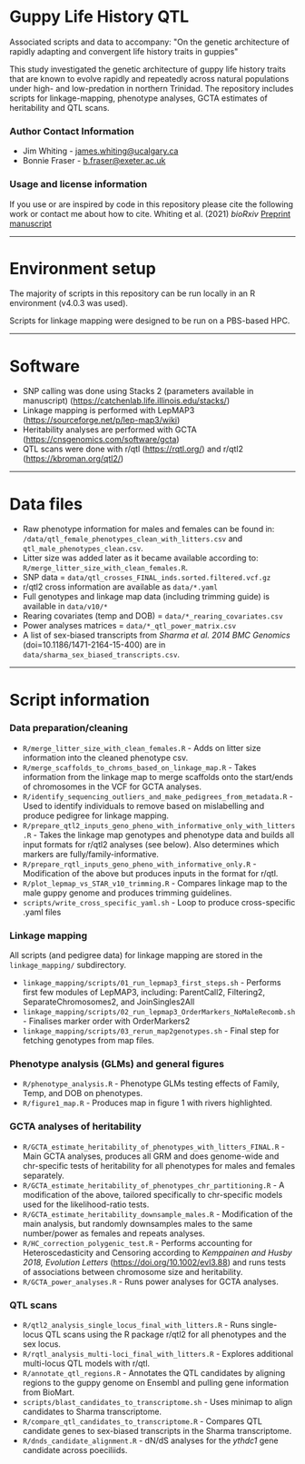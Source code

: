 # Guppy Life History QTL
Associated scripts and data to accompany:
"On the genetic architecture of rapidly adapting and convergent life history traits in guppies"

This study investigated the genetic architecture of guppy life history traits that are known to evolve rapidly and repeatedly across natural populations under high- and low-predation in northern Trinidad. The repository includes scripts for linkage-mapping, phenotype analyses, GCTA estimates of heritability and QTL scans.

### Author Contact Information
 * Jim Whiting - james.whiting@ucalgary.ca
 * Bonnie Fraser - b.fraser@exeter.ac.uk

### Usage and license information
If you use or are inspired by code in this repository please cite the following work or contact me about how to cite.
Whiting et al. (2021) *bioRxiv* [Preprint manuscript](https://doi.org/10.1101/2021.03.18.435980)

---
# Environment setup
The majority of scripts in this repository can be run locally in an R environment (v4.0.3 was used).

Scripts for linkage mapping were designed to be run on a PBS-based HPC.

---
# Software
  * SNP calling was done using Stacks 2 (parameters available in manuscript) (https://catchenlab.life.illinois.edu/stacks/)
  * Linkage mapping is performed with LepMAP3 (https://sourceforge.net/p/lep-map3/wiki)
  * Heritability analyses are performed with GCTA (https://cnsgenomics.com/software/gcta)
  * QTL scans were done with r/qtl (https://rqtl.org/) and r/qtl2 (https://kbroman.org/qtl2/)

---
# Data files
 * Raw phenotype information for males and females can be found in: `/data/qtl_female_phenotypes_clean_with_litters.csv` and `qtl_male_phenotypes_clean.csv`.
 * Litter size was added later as it became available according to: `R/merge_litter_size_with_clean_females.R`.
 * SNP data = `data/qtl_crosses_FINAL_inds.sorted.filtered.vcf.gz`
 * r/qtl2 cross information are available as `data/*.yaml`
 * Full genotypes and linkage map data (including trimming guide) is available in `data/v10/*`
 * Rearing covariates (temp and DOB) = `data/*_rearing_covariates.csv`
 * Power analyses matrices = `data/*_qtl_power_matrix.csv`
 * A list of sex-biased transcripts from *Sharma et al. 2014 BMC Genomics* (doi=10.1186/1471-2164-15-400) are in `data/sharma_sex_biased_transcripts.csv`.

---
# Script information
### Data preparation/cleaning
 * `R/merge_litter_size_with_clean_females.R` - Adds on litter size information into the cleaned phenotype csv.
 * `R/merge_scaffolds_to_chroms_based_on_linkage_map.R` - Takes information from the linkage map to merge scaffolds onto the start/ends of chromosomes in the VCF for GCTA analyses.
 * `R/identify_sequencing_outliers_and_make_pedigrees_from_metadata.R` - Used to identify individuals to remove based on mislabelling and produce pedigree for linkage mapping.
 * `R/prepare_qtl2_inputs_geno_pheno_with_informative_only_with_litters.R` - Takes the linkage map genotypes and phenotype data and builds all input formats for r/qtl2 analyses (see below). Also determines which markers are fully/family-informative.
 * `R/prepare_rqtl_inputs_geno_pheno_with_informative_only.R` - Modification of the above but produces inputs in the format for r/qtl.
 * `R/plot_lepmap_vs_STAR_v10_trimming.R` - Compares linkage map to the male guppy genome and produces trimming guidelines.
 * `scripts/write_cross_specific_yaml.sh` - Loop to produce cross-specific .yaml files

### Linkage mapping
All scripts (and pedigree data) for linkage mapping are stored in the `linkage_mapping/` subdirectory.
 * `linkage_mapping/scripts/01_run_lepmap3_first_steps.sh` - Performs first few modules of LepMAP3, including: ParentCall2, Filtering2, SeparateChromosomes2, and JoinSingles2All
 * `linkage_mapping/scripts/02_run_lepmap3_OrderMarkers_NoMaleRecomb.sh` - Finalises marker order with OrderMarkers2
 * `linkage_mapping/scripts/03_rerun_map2genotypes.sh` - Final step for fetching genotypes from map files.

### Phenotype analysis (GLMs) and general figures
 * `R/phenotype_analysis.R` - Phenotype GLMs testing effects of Family, Temp, and DOB on phenotypes.
 * `R/figure1_map.R` - Produces map in figure 1 with rivers highlighted.

### GCTA analyses of heritability
 * `R/GCTA_estimate_heritability_of_phenotypes_with_litters_FINAL.R` - Main GCTA analyses, produces all GRM and does genome-wide and chr-specific tests of heritability for all phenotypes for males and females separately.
 * `R/GCTA_estimate_heritability_of_phenotypes_chr_partitioning.R` - A modification of the above, tailored specifically to chr-specific models used for the likelihood-ratio tests.
 * `R/GCTA_estimate_heritability_downsample_males.R` - Modification of the main analysis, but randomly downsamples males to the same number/power as females and repeats analyses.
 * `R/HC_correction_polygenic_test.R` - Performs accounting for Heteroscedasticity and Censoring according to *Kemppainen and Husby 2018, Evolution Letters* (https://doi.org/10.1002/evl3.88) and runs tests of associations between chromosome size and heritability.
 * `R/GCTA_power_analyses.R` - Runs power analyses for GCTA analyses.

### QTL scans
 * `R/qtl2_analysis_single_locus_final_with_litters.R` - Runs single-locus QTL scans using the R package r/qtl2 for all phenotypes and the sex locus.
 * `R/rqtl_analysis_multi-loci_final_with_litters.R` - Explores additional multi-locus QTL models with r/qtl.
 * `R/annotate_qtl_regions.R` - Annotates the QTL candidates by aligning regions to the guppy genome on Ensembl and pulling gene information from BioMart.
 * `scripts/blast_candidates_to_transcriptome.sh` - Uses minimap to align candidates to Sharma transcriptome.
 * `R/compare_qtl_candidates_to_transcriptome.R` - Compares QTL candidate genes to sex-biased transcripts in the Sharma transcriptome.
 * `R/dnds_candidate_alignment.R` - dN/dS analyses for the *ythdc1* gene candidate across poeciliids.

